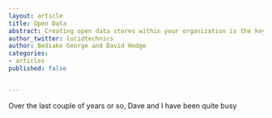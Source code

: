 ```yaml
---
layout: article
title: Open Data
abstract: Creating open data stores within your organization is the key to increasing data discovery and reuse.
author_twitter: lucidtechnics
author: Bediako George and David Hodge
categories:
- articles
published: false


---
```


Over the last couple of years or so, Dave and I have been quite busy